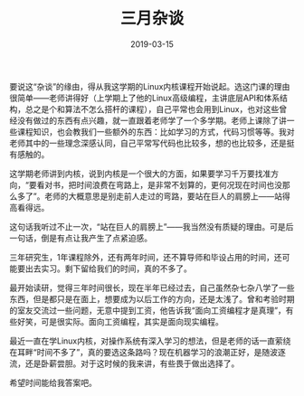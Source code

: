 ﻿---
layout: post
title: "三月杂谈"
excerpt: "杂记"
comments: true
date: 2019-03-15
tags: [杂文]
---

要说这“杂谈”的缘由，得从我这学期的Linux内核课程开始说起。选这门课的理由很简单——老师讲得好（上学期上了他的Linux高级编程，主讲底层API和体系结构，总之是个和算法不怎么搭杆的课程），自己平常也会用到Linux，也对这些曾经没有做过的东西有点兴趣，就一直跟着老师学了一个多学期。老师上课除了讲一些课程知识，也会教我们一些额外的东西：比如学习的方式，代码习惯等等。我对老师其中的一些理念深感认同，自己平常写代码也比较多，想的也比较多，还是挺有感触的。

这学期老师讲到内核，说到内核是一个很大的方面，如果要学习千万要找准方向，“要看对书，把时间浪费在弯路上，是非常不划算的，更何况现在时间也没那么多了”。老师的大概意思是别走前人走过的弯路，要站在巨人的肩膀上——站得高看得远。

这句话我听过不止一次，“站在巨人的肩膀上”——我当然没有质疑的理由。可是后一句话，倒是有点让我产生了点紧迫感。

三年研究生，1年课程除外，还有两年时间，还不算导师和毕设占用的时间，还可能要出去实习。剩下留给我们的时间，真的不多了。

最开始读研，觉得三年时间很长，现在半年已经过去，自己虽然杂七杂八学了一些东西，但是都只是在面上，想要成为以后工作的方向，还是太浅了。曾和考验时期的室友交流过一些问题，无意中提到工资，他告诉我“面向工资编程才是真理”，有些好笑，可是很实际。面向工资编程，其实是面向现实编程。

最近一直在学Linux内核，对操作系统有深入学习的想法，但是老师的话一直萦绕在耳畔“时间不多了”，真的要选这条路吗？现在机器学习的浪潮正好，是随波逐流，还是卧薪尝胆。对于这时候的我来讲，有些畏于做出选择了。

希望时间能给我答案吧。


